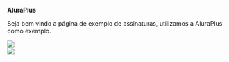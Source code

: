 **AluraPlus** 
<p>Seja bem vindo a página de exemplo de assinaturas, utilizamos a AluraPlus como exemplo.</p>

<img class="descktop" src="https://github.com/LucasMiranda7/AluraPlus/assets/143975592/3a0ff13c-d74b-4d80-a42a-85f90421db75">
<img class="mobile" src="https://github.com/LucasMiranda7/AluraPlus/assets/143975592/1bebeb53-69d5-4994-9353-9ce907ca9e89">

<style>
  .mobile {
    display:flex;
    justify-content: center;
    align-itens: center;
  }
</style>
